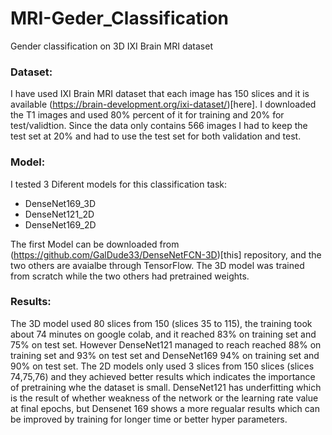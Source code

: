 # MRI-Geder_Classification
Gender classification on 3D IXI Brain MRI dataset 

### Dataset:

I have used IXI Brain MRI dataset that each image has 150 slices and it is available (https://brain-development.org/ixi-dataset/)[here]. I downloaded the T1 images and used 80% percent of it for training and 20% for test/validtion. Since the data only contains 566 images I had to keep the test set at 20% and had to use the test set for both validation and test.


### Model:

I tested 3 Diferent models for this classification task:

* DenseNet169_3D
* DenseNet121_2D
* DenseNet169_2D

The first Model can be downloaded from (https://github.com/GalDude33/DenseNetFCN-3D)[this] repository, and the two others are avaialbe through TensorFlow. The 3D model was trained from scratch while the two others had pretrained weights.

### Results:

The 3D model used 80 slices from 150 (slices 35 to 115), the training took about 74 minutes on google colab, and it reached 83% on training set and 75% on test set. However DenseNet121 managed to reach reached 88% on training set and 93% on test set and DenseNet169 94% on training set and 90% on test set. The 2D models only used 3 slices from 150 slices (slices 74,75,76) and they achieved better results which indicates the importance of pretraining whe the dataset is small. DenseNet121 has underfitting which is the result of whether weakness of the network or the learning rate value at final epochs, but Densenet 169 shows a more regualar results which can be improved by training for longer time or better hyper parameters.
